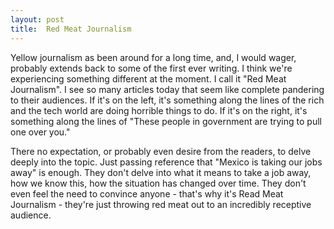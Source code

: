 ```yaml
---
layout: post
title:  Red Meat Journalism
---
```


Yellow journalism as been around for a long time, and, I would wager, probably extends back to some of the first ever writing. I think we're experiencing something different at the moment. I call it "Red Meat Journalism". I see so many articles today that seem like complete pandering to their audiences. If it's on the left, it's something along the lines of the rich and the tech world are doing horrible things to do. If it's on the right, it's something along the lines of "These people in government are trying to pull one over you."

There no expectation, or probably even desire from the readers, to delve deeply into the topic. Just passing reference that "Mexico is taking our jobs away" is enough. They don't delve into what it means to take a job away, how we know this, how the situation has changed over time. They don't even feel the need to convince anyone - that's why it's Read Meat Journalism - they're just throwing red meat out to an incredibly receptive audience.